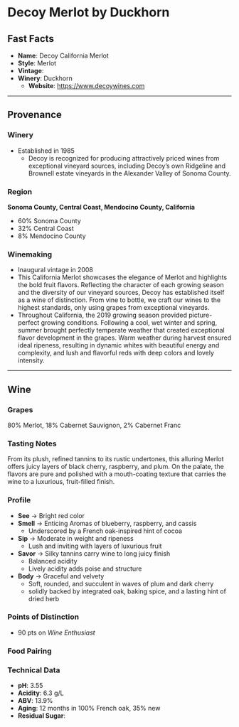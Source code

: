 # Decoy Merlot by Duckhorn
## Fast Facts
 - **Name**: Decoy California Merlot
 - **Style**: Merlot
 - **Vintage**: 
 - **Winery**: Duckhorn
     - **Website**: https://www.decoywines.com
- - - -

## Provenance
### Winery
 - Established in 1985
    - Decoy is recognized for producing attractively priced wines from exceptional vineyard sources, including Decoy’s own Ridgeline and Brownell estate vineyards in the Alexander Valley of Sonoma County.

### Region
**Sonoma County, Central Coast, Mendocino County, California**
 - 60% Sonoma County
 - 32% Central Coast
 - 8% Mendocino County

### Winemaking 
 - Inaugural vintage in 2008
 - This California Merlot showcases the elegance of Merlot and highlights the bold fruit flavors. Reflecting the character of each growing season and the diversity of our vineyard sources, Decoy has established itself as a wine of distinction. From vine to bottle, we craft our wines to the highest standards, only using grapes from exceptional vineyards.
 - Throughout California, the 2019 growing season provided picture-perfect growing conditions. Following a cool, wet winter and spring, summer brought perfectly temperate weather that created exceptional flavor development in the grapes. Warm weather during harvest ensured ideal ripeness, resulting in dynamic whites with beautiful energy and complexity, and lush and flavorful reds with deep colors and lovely intensity.
- - - -

## Wine
### Grapes
80% Merlot, 18% Cabernet Sauvignon, 2% Cabernet Franc

### Tasting Notes
From its plush, refined tannins to its rustic undertones, this alluring Merlot offers juicy layers of black cherry, raspberry, and plum. On the palate, the flavors are pure and polished with a mouth-coating texture that carries the wine to a luxurious, fruit-filled finish.

### Profile
 - **See** →  Bright red color
 - **Smell** → Enticing Aromas of blueberry, raspberry, and cassis
     - Underscored by a French oak-inspired hint of cocoa
 - **Sip** → Moderate in weight and ripeness
     - Lush and inviting with layers of luxurious fruit
 - **Savor** → Silky tannins carry wine to long juicy finish
     - Balanced acidity
     - Lively acidity adds poise and structure
 - **Body** → Graceful and velvety
     - Soft, rounded, and succulent in waves of plum and dark cherry
     - solidly backed by integrated oak, baking spice, and a lasting hint of dried herb 

### Points of Distinction
 - 90 pts on *Wine Enthusiast*

### Food Pairing

### Technical Data
 - **pH**: 3.55
 - **Acidity**: 6.3 g/L
 - **ABV**: 13.9%
 - **Aging**: 12 months in 100% French oak, 35% new
 - **Residual Sugar**: 
